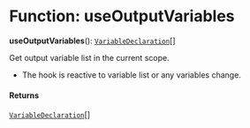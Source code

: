 # Function: useOutputVariables

**useOutputVariables**(): [`VariableDeclaration`](/en/auto-docs/editor/classes/VariableDeclaration.md)\[]

Get output variable list in the current scope.

* The hook is reactive to variable list or any variables change.

#### Returns

[`VariableDeclaration`](/en/auto-docs/editor/classes/VariableDeclaration.md)\[]
